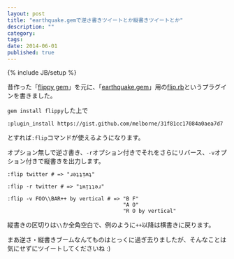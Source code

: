 ```yaml
---
layout: post
title: "earthquake.gemで逆さ書きツイートとか縦書きツイートとか"
description: ""
category: 
tags: 
date: 2014-06-01
published: true
---
```

{% include JB/setup %}

昔作った「[flippy gem](https://rubygems.org/gems/flippy "flippy")」を元に、「[earthquake.gem](https://github.com/jugyo/earthquake "jugyo/earthquake")」用の[flip.rb](https://gist.github.com/melborne/31f81cc17084a0aea7d7 "flip.rb")というプラグインを書きました。

`gem install flippy`した上で

    :plugin_install https://gist.github.com/melborne/31f81cc17084a0aea7d7

とすれば`:flip`コマンドが使えるようになります。

オプション無しで逆さ書き、`-r`オプション付きでそれをさらにリバース、`-v`オプション付きで縦書きを出力します。


    :flip twitter # => "ɹəʇʇᴉʍʇ"
   
    :flip -r twitter # => "ʇʍᴉʇʇəɹ"
   
    :flip -v FOO\\BAR++ by vertical # => "B F"
                                         "A O"
                                         "R O by vertical"

縦書きの区切りは`\\`か全角空白で、例のように`++`以降は横書きに戻ります。

まあ逆さ・縦書きブームなんてものはとっくに過ぎ去りましたが、そんなことは気にせずにツイートしてくださいね :)


